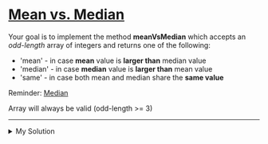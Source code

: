 # [Mean vs. Median](https://www.codewars.com/kata/5806445c3f1f9c2f72000031)

Your goal is to implement the method **meanVsMedian** which accepts an _odd-length_ array of integers and returns one of
the following:

- 'mean' - in case **mean** value is **larger than** median value
- 'median' - in case **median** value is **larger than** mean value
- 'same' - in case both mean and median share the **same value**

Reminder: [Median](https://en.wikipedia.org/wiki/Median)

Array will always be valid (odd-length >= 3)

---

<details><summary>My Solution</summary>

```js
function meanVsMedian(numbers) {
  const mean = numbers.reduce((total, cur) => total + cur) / numbers.length;
  const median = [...numbers].sort((a, b) => a - b)[(numbers.length - 1) / 2];

  if (mean > median) return "mean";
  else if (mean < median) return "median";
  else return "same";
}
```

</details>
